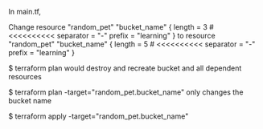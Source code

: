 In main.tf,

Change
    resource "random_pet" "bucket_name" {
    length    = 3                         # <<<<<<<<<<
    separator = "-"
    prefix    = "learning"
    }
to 
    resource "random_pet" "bucket_name" {
    length    = 5                         # <<<<<<<<<<
    separator = "-"
    prefix    = "learning"
    }

$ terraform plan
would destroy and recreate bucket and all dependent resources

$ terraform plan -target="random_pet.bucket_name"
only changes the bucket name

$ terraform apply -target="random_pet.bucket_name"